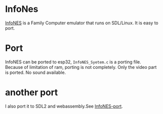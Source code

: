 # InfoNes
[InfoNES](https://github.com/jay-kumogata/InfoNES) is a Family Computer emulator that runs on SDL/Linux.
It is easy to port.  
# Port
InfoNES can be ported to esp32, `InfoNES_Syetem.c` is a porting file.  
Because of limitation of ram, porting is not completely. Only the video part is ported. No sound available.
# another port
I also port it to SDL2 and webassembly.See [InfoNES-port](https://github.com/liux-pro/InfoNES-port).